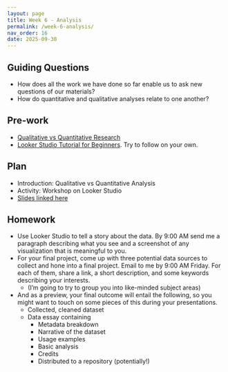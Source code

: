 ```yaml
---
layout: page
title: Week 6 - Analysis
permalink: /week-6-analysis/
nav_order: 16
date: 2025-09-30
---
```


## Guiding Questions

* How does all the work we have done so far enable us to ask new questions of our materials?
* How do quantitative and qualitative analyses relate to one another?

## Pre-work

* [Qualitative vs Quantitative Research](https://www.lyssna.com/blog/qualitative-vs-quantitative-research/)
* [Looker Studio Tutorial for Beginners](https://www.youtube.com/watch?v=Coe_f79Xc2o). Try to follow on your own.

## Plan

* Introduction: Qualitative vs Quantitative Analysis
* Activity: Workshop on Looker Studio
* [Slides linked here](/data-for-the-rest-of-us/resources/week-6/analysis.pptx)

## Homework

* Use Looker Studio to tell a story about the data. By 9:00 AM send me a paragraph describing what you see and a screenshot of any visualization that is meaningful to you.
* For your final project, come up with three potential data sources to collect and hone into a final project. Email to me by 9:00 AM Friday. For each of them, share a link, a short description, and some keywords describing your interests.
    * (I’m going to try to group you into like-minded subject areas)
* And as a preview, your final outcome will entail the following, so you might want to touch on some pieces of this during your presentations.
    * Collected, cleaned dataset
    * Data essay containing
        * Metadata breakdown
        * Narrative of the dataset
        * Usage examples
        * Basic analysis
        * Credits
        * Distributed to a repository (potentially!)
